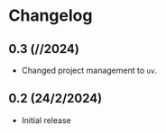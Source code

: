 # Changelog

## 0.3 (//2024)

* Changed project management to `uv`.

## 0.2 (24/2/2024)

* Initial release
